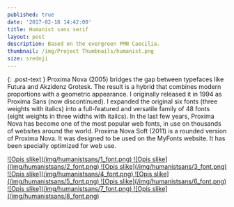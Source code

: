 ```yaml
---
published: true
date: '2017-02-18 14:42:00'
title: Humanist sans serif
layout: post
description: Based on the evergreen PMN Caecilia.
thumbnail: /img/Project Thumbnails/humanist.png
size: srednji
---
```


{: .post-text }
Proxima Nova (2005) bridges the gap between typefaces like Futura and Akzidenz Grotesk. The result is a hybrid that combines modern proportions with a geometric appearance. I originally released it in 1994 as Proxima Sans (now discontinued). I expanded the original six fonts (three weights with italics) into a full-featured and versatile family of 48 fonts (eight weights in three widths with italics). In the last few years, Proxima Nova has become one of the most popular web fonts, in use on thousands of websites around the world. Proxima Nova Soft (2011) is a rounded version of Proxima Nova. It was designed to be used on the MyFonts website. It has been specially optimized for web use.

<a href="/img/humanistsans/1_font.png" class="fluidbox">
![Opis slike](/img/humanistsans/1_font.png)
</a>

<a href="/img/humanistsans/2_font.png" class="fluidbox">
![Opis slike](/img/humanistsans/2_font.png)
</a>

<a href="/img/humanistsans/3_font.png" class="fluidbox">
![Opis slike](/img/humanistsans/3_font.png)
</a>

<a href="/img/humanistsans/4_font.png" class="fluidbox">
![Opis slike](/img/humanistsans/4_font.png)
</a>

<a href="/img/humanistsans/5_font.png" class="fluidbox">
![Opis slike](/img/humanistsans/5_font.png)
</a>

<a href="/img/humanistsans/6_font.png" class="fluidbox">
![Opis slike](/img/humanistsans/6_font.png)
</a>

<a href="/img/humanistsans/7_font.png" class="fluidbox">
![Opis slike](/img/humanistsans/7_font.png)
</a>

<a href="/img/humanistsans/8_font.png" class="fluidbox">
![Opis slike](/img/humanistsans/8_font.png)
</a>

